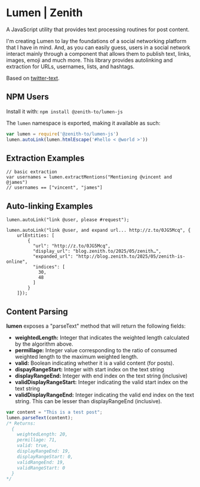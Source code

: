 # Lumen | Zenith

A JavaScript utility that provides text processing routines for post content.

I'm creating Lumen to lay the foundations of a social networking platform that I have in mind. And, as you can easily guess, users in a social network interact mainly through a component that allows them to publish text, links, images, emoji and much more. This library provides autolinking and extraction for URLs, usernames, lists, and hashtags.

Based on [twitter-text](https://github.com/twitter/twitter-text).

## NPM Users

Install it with: `npm install @zenith-to/lumen-js`

The `lumen` namespace is exported, making it available as such:

``` js
var lumen = require('@zenith-to/lumen-js')
lumen.autoLink(lumen.htmlEscape('#hello < @world >'))
```

## Extraction Examples

    // basic extraction
    var usernames = lumen.extractMentions("Mentioning @vincent and @james")
    // usernames == ["vincent", "james"]

## Auto-linking Examples

    lumen.autoLink("link @user, please #request");

    lumen.autoLink("link @user, and expand url... http://z.to/0JG5Mcq", {
        urlEntities: [
            {
              "url": "http://z.to/0JG5Mcq",
              "display_url": "blog.zenith.to/2025/05/zenith…",
              "expanded_url": "http://blog.zenith.to/2025/05/zenith-is-online",
              "indices": [
                30,
                48
              ]
            }
        ]});

## Content Parsing
**lumen** exposes a "parseText" method that will return the following fields:

* **weightedLength:** Integer that indicates the weighted length calculated by the algorithm above.
* **permillage:** Integer value corresponding to the ratio of consumed weighted length to the maximum weighted length.
* **valid:** Boolean indicating whether it is a valid content (for posts).
* **dispayRangeStart:** Integer with start index on the text string
* **displayRangeEnd:** Integer with end index on the text string (inclusive)
* **validDisplayRangeStart:** Integer indicating the valid start index on the text string
* **validDisplayRangeEnd:** Integer indicating the valid end index on the text string. This can be lesser than displayRangeEnd (inclusive).

```js
var content = "This is a test post";
lumen.parseText(content);
/* Returns:
  {
    weightedLength: 20,
    permillage: 71,
    valid: true,
    displayRangeEnd: 19,
    displayRangeStart: 0,
    validRangeEnd: 19,
    validRangeStart: 0
  }
*/
```
